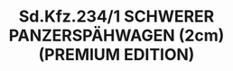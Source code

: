 ---
layout: product
title: "Sd.Kfz.234/1 SCHWERER PANZERSPÄHWAGEN (2cm) (PREMIUM EDITION)"
price: "9500" 
desc: "Maketa"
img_path: "/assets/img/DRA6879.webp"
brand: "Dragon"
available: false
special_offer: false
new: false
soon: false
cat: "010000"
subcat: "010600"
subsubcat: "0N/A"
sifra: "DRA6879"
popular: false
spec: false
---